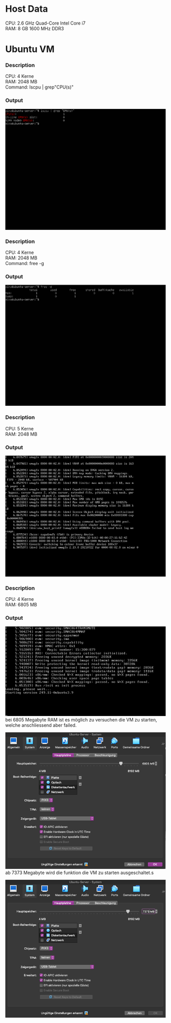 # Host Data

CPU: 2.6 GHz Quad-Core Intel Core i7
<br/>
RAM: 8 GB 1600 MHz DDR3

# Ubuntu VM

### Description
CPU: 4 Kerne
<br/>
RAM: 2048 MB
<br/>
Command: lscpu | grep"CPU(s)"

### Output
![alt text](./images/Screenshot-1.png)

### Description
CPU: 4 Kerne
<br/>
RAM: 2048 MB
<br/>
Command: free -g

### Output
![alt text](./images/Screenshot-2.png)

### Description
CPU: 5 Kerne
<br/>
RAM: 2048 MB

### Output
![alt text](./images/Screenshot-3.png)

### Description
CPU: 4 Kerne
<br/>
RAM: 6805 MB

### Output
![alt text](./images/Screenshot-4.png)
bei 6805 Megabyte RAM ist es möglich zu versuchen die VM zu starten, welche anschliessend aber failed.

![alt text](./images/Screenshot-6.png)
ab 7373 Megabyte wird die funktion die VM zu starten ausgeschaltet.s

![alt text](./images/Screenshot-7.png)